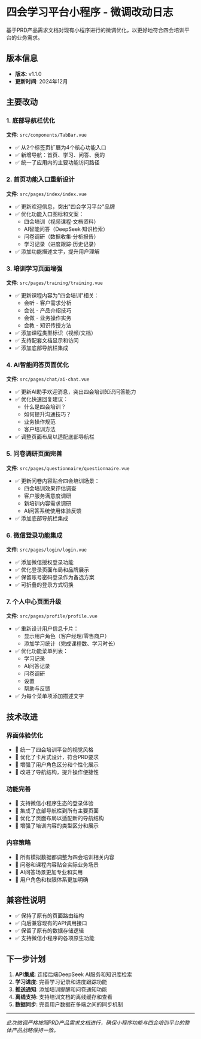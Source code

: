 # 四会学习平台小程序 - 微调改动日志

基于PRD产品需求文档对现有小程序进行的微调优化，以更好地符合四会培训平台的业务需求。

## 版本信息
- **版本**: v1.1.0
- **更新时间**: 2024年12月

## 主要改动

### 1. 底部导航栏优化
**文件**: `src/components/TabBar.vue`
- ✅ 从2个标签页扩展为4个核心功能入口
- ✅ 新增导航：首页、学习、问答、我的
- ✅ 统一了应用内的主要功能访问路径

### 2. 首页功能入口重新设计
**文件**: `src/pages/index/index.vue`
- ✅ 更新欢迎信息，突出"四会学习平台"品牌
- ✅ 优化功能入口图标和文案：
  - 四会培训（视频课程·文档资料）
  - AI智能问答（DeepSeek·知识检索）
  - 问卷调研（数据收集·分析报告）
  - 学习记录（进度跟踪·历史记录）
- ✅ 添加功能描述文字，提升用户理解

### 3. 培训学习页面增强
**文件**: `src/pages/training/training.vue`
- ✅ 更新课程内容为"四会培训"相关：
  - 会听 - 客户需求分析
  - 会说 - 产品介绍技巧
  - 会做 - 业务操作实务
  - 会教 - 知识传授方法
- ✅ 添加课程类型标识（视频/文档）
- ✅ 支持配套文档显示和访问
- ✅ 添加底部导航栏集成

### 4. AI智能问答页面优化
**文件**: `src/pages/chat/ai-chat.vue`
- ✅ 更新AI助手欢迎消息，突出四会培训知识问答能力
- ✅ 优化快速回复建议：
  - 什么是四会培训？
  - 如何提升沟通技巧？
  - 业务操作规范
  - 客户培训方法
- ✅ 调整页面布局以适配底部导航栏

### 5. 问卷调研页面完善
**文件**: `src/pages/questionnaire/questionnaire.vue`
- ✅ 更新问卷内容贴合四会培训场景：
  - 四会培训效果评估调查
  - 客户服务满意度调研
  - 新培训内容需求调研
  - AI问答系统使用体验反馈
- ✅ 添加底部导航栏集成

### 6. 微信登录功能集成
**文件**: `src/pages/login/login.vue`
- ✅ 添加微信授权登录功能
- ✅ 优化登录页面布局和品牌展示
- ✅ 保留账号密码登录作为备选方案
- ✅ 可折叠的登录方式切换

### 7. 个人中心页面升级
**文件**: `src/pages/profile/profile.vue`
- ✅ 重新设计用户信息卡片：
  - 显示用户角色（客户经理/零售商户）
  - 添加学习统计（完成课程数、学习时长）
- ✅ 优化功能菜单列表：
  - 学习记录
  - AI问答记录
  - 问卷调研
  - 设置
  - 帮助与反馈
- ✅ 为每个菜单项添加描述文字

## 技术改进

### 界面体验优化
- 🎨 统一了四会培训平台的视觉风格
- 🎨 优化了卡片式设计，符合PRD要求
- 🎨 增强了用户角色区分和个性化展示
- 🎨 改进了导航结构，提升操作便捷性

### 功能完善
- 🔧 支持微信小程序生态的登录体验
- 🔧 集成了底部导航栏到所有主要页面
- 🔧 优化了页面布局以适配新的导航结构
- 🔧 增强了培训内容的类型区分和展示

### 内容策略
- 📝 所有模拟数据都调整为四会培训相关内容
- 📝 问卷和课程内容贴合实际业务场景
- 📝 AI问答场景更加专业和实用
- 📝 用户角色和权限体系更加明确

## 兼容性说明

- ✅ 保持了原有的页面路由结构
- ✅ 向后兼容现有的API调用接口
- ✅ 保留了原有的数据存储逻辑
- ✅ 支持微信小程序的各项原生功能

## 下一步计划

1. **API集成**: 连接后端DeepSeek AI服务和知识库检索
2. **学习进度**: 完善学习记录和进度跟踪功能
3. **推送通知**: 添加培训提醒和问卷通知功能
4. **离线支持**: 支持培训文档的离线缓存和查看
5. **数据同步**: 完善用户数据在多端之间的同步机制

---

*此次微调严格按照PRD产品需求文档进行，确保小程序功能与四会培训平台的整体产品战略保持一致。*